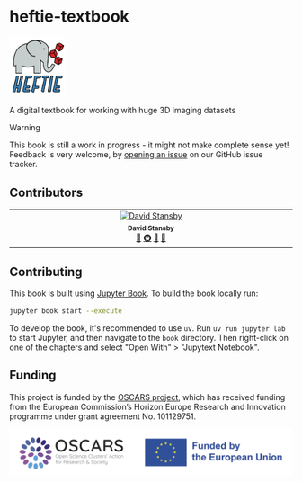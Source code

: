 # heftie-textbook

<img src="book/images/heftie_logo.svg" alt="HEFTIE logo" width="100"/>

A digital textbook for working with huge 3D imaging datasets

> [!WARNING]
> This book is still a work in progress - it might not make complete sense yet!
> Feedback is very welcome, by [opening an issue](https://github.com/HEFTIEProject/heftie-textbook/issues/new) on our GitHub issue tracker.

## Contributors

<!-- ALL-CONTRIBUTORS-LIST:START - Do not remove or modify this section -->
<!-- prettier-ignore-start -->
<!-- markdownlint-disable -->
<table>
  <tbody>
    <tr>
      <td align="center" valign="top" width="14.28%"><a href="https://www.davidstansby.com"><img src="https://avatars.githubusercontent.com/u/6197628?v=4?s=100" width="100px;" alt="David Stansby"/><br /><sub><b>David Stansby</b></sub></a><br /><a href="#ideas-dstansby" title="Ideas, Planning, & Feedback">🤔</a> <a href="#infra-dstansby" title="Infrastructure (Hosting, Build-Tools, etc)">🚇</a> <a href="#maintenance-dstansby" title="Maintenance">🚧</a> <a href="#projectManagement-dstansby" title="Project Management">📆</a></td>
    </tr>
  </tbody>
</table>

<!-- markdownlint-restore -->
<!-- prettier-ignore-end -->

<!-- ALL-CONTRIBUTORS-LIST:END -->

## Contributing

This book is built using [Jupyter Book](https://jupyterbook.org/en/stable/intro.html).
To build the book locally run:

```bash
jupyter book start --execute
```

To develop the book, it's recommended to use `uv`.
Run `uv run jupyter lab` to start Jupyter, and then navigate to the `book` directory.
Then right-click on one of the chapters and select "Open With" > "Jupytext Notebook".

## Funding

This project is funded by the [OSCARS project](https://oscars-project.eu/), which has received funding from the European Commission’s Horizon Europe Research and Innovation programme under grant agreement No. 101129751.

![OSCARS and EU logos](book/images/OSCARS-logo-EUflag.png)
